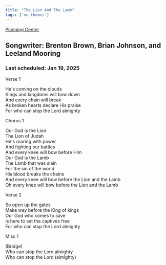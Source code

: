 ```yaml
---
title: "The Lion And The Lamb"
tags: ['no-themes']
---
```


[Planning Center](https://services.planningcenteronline.com/songs/12846216)

## Songwriter: Brenton Brown, Brian Johnson, and Leeland Mooring
### Last scheduled: Jan 19, 2025          

Verse 1  
  
He's coming on the clouds  
Kings and kingdoms will bow down  
And every chain will break  
As broken hearts declare His praise  
For who can stop the Lord almighty  
  
Chorus 1  
  
Our God is the Lion  
The Lion of Judah  
He's roaring with power  
And fighting our battles  
And every knee will bow before Him  
Our God is the Lamb  
The Lamb that was slain  
For the sin of the world  
His blood breaks the chains  
And every knee will bow before the Lion and the Lamb  
Oh every knee will bow before the Lion and the Lamb  
  
Verse 2  
  
So open up the gates  
Make way before the King of kings  
Our God who comes to save  
Is here to set the captives free  
For who can stop the Lord almighty  
  
Misc 1  
  
(Bridge)  
Who can stop the Lord almighty  
Who can stop the Lord (almighty)
